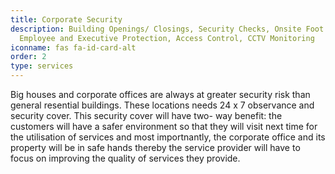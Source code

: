 ```yaml
---
title: Corporate Security
description: Building Openings/ Closings, Security Checks, Onsite Foot Patrol,
  Employee and Executive Protection, Access Control, CCTV Monitoring
iconname: fas fa-id-card-alt
order: 2
type: services
---
```

Big houses and corporate offices are always at greater security risk than general resential buildings. These locations needs 24 x 7 observance and security cover. This security cover will have two- way benefit: the customers will have a safer environment so that they will visit next time for the utilisation of services and most importnantly, the corporate office and its property will be in safe hands thereby the service provider will have to focus on improving the quality of services they provide.